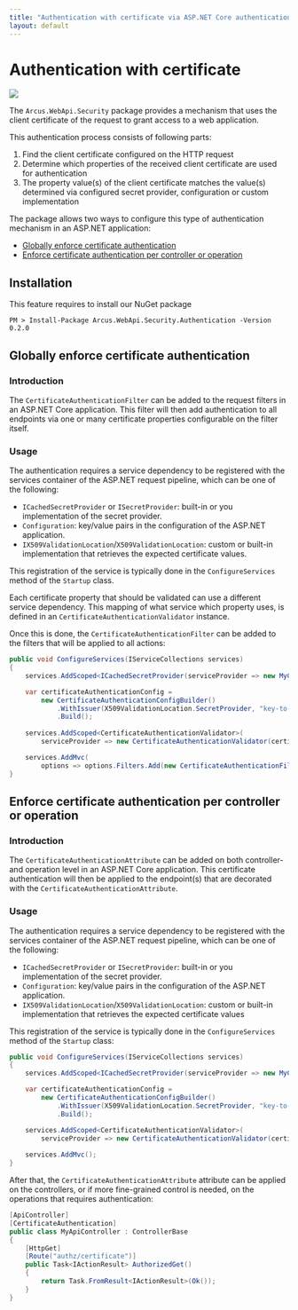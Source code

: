 ```yaml
---
title: "Authentication with certificate via ASP.NET Core authentication filters"
layout: default
---
```


# Authentication with certificate

![](https://img.shields.io/badge/Available%20starting-v0.1-green?link=https://github.com/arcus-azure/arcus.webapi/releases/tag/v0.2.0)

The `Arcus.WebApi.Security` package provides a mechanism that uses the client certificate of the request to grant access to a web application.

This authentication process consists of following parts:

1. Find the client certificate configured on the HTTP request
2. Determine which properties of the received client certificate are used for authentication
3. The property value(s) of the client certificate matches the value(s) determined via configured secret provider, configuration or custom implementation

The package allows two ways to configure this type of authentication mechanism in an <span>ASP.NET</span> application:
- [Globally enforce certificate authentication](#Globally-enforce-certificate-authentication)
- [Enforce certificate authentication per controller or operation](#Enforce-certificate-authentication-per-controller-or-operation)

## Installation

This feature requires to install our NuGet package

```shell
PM > Install-Package Arcus.WebApi.Security.Authentication -Version 0.2.0
```

## Globally enforce certificate authentication

### Introduction

The `CertificateAuthenticationFilter` can be added to the request filters in an <span>ASP.NET</span> Core application.
This filter will then add authentication to all endpoints via one or many certificate properties configurable on the filter itself.

### Usage

The authentication requires a service dependency to be registered with the services container of the <span>ASP.NET</span> request pipeline, which can be one of the following:
- `ICachedSecretProvider` or `ISecretProvider`: built-in or you implementation of the secret provider.
- `Configuration`: key/value pairs in the configuration of the <span>ASP.NET</span> application.
- `IX509ValidationLocation`/`X509ValidationLocation`: custom or built-in implementation that retrieves the expected certificate values.

This registration of the service is typically done in the `ConfigureServices` method of the `Startup` class.

Each certificate property that should be validated can use a different service dependency. 
This mapping of what service which property uses, is defined in an `CertificateAuthenticationValidator` instance.

Once this is done, the `CertificateAuthenticationFilter` can be added to the filters that will be applied to all actions:

```csharp
public void ConfigureServices(IServiceCollections services)
{
    services.AddScoped<ICachedSecretProvider(serviceProvider => new MyCachedSecretProvider());

    var certificateAuthenticationConfig = 
        new CertificateAuthenticationConfigBuilder()
            .WithIssuer(X509ValidationLocation.SecretProvider, "key-to-certificate-issuer-name")
            .Build();
    
    services.AddScoped<CertificateAuthenticationValidator>(
        serviceProvider => new CertificateAuthenticationValidator(certificateAuthenticationConfig));

    services.AddMvc(
        options => options.Filters.Add(new CertificateAuthenticationFilter()));
}
```

## Enforce certificate authentication per controller or operation

### Introduction

The `CertificateAuthenticationAttribute` can be added on both controller- and operation level in an <span>ASP.NET</span> Core application.
This certificate authentication will then be applied to the endpoint(s) that are decorated with the `CertificateAuthenticationAttribute`.

### Usage

The authentication requires a service dependency to be registered with the services container of the <span>ASP.NET</span> request pipeline, which can be one of the following:
- `ICachedSecretProvider` or `ISecretProvider`: built-in or you implementation of the secret provider.
- `Configuration`: key/value pairs in the configuration of the <span>ASP.NET</span> application.
- `IX509ValidationLocation`/`X509ValidationLocation`: custom or built-in implementation that retrieves the expected certificate values

This registration of the service is typically done in the `ConfigureServices` method of the `Startup` class:

```csharp
public void ConfigureServices(IServiceCollections services)
{
    services.AddScoped<ICachedSecretProvider(serviceProvider => new MyCachedSecretProvider());

    var certificateAuthenticationConfig = 
        new CertificateAuthenticationConfigBuilder()
            .WithIssuer(X509ValidationLocation.SecretProvider, "key-to-certificate-issuer-name")
            .Build();

    services.AddScoped<CertificateAuthenticationValidator>(
        serviceProvider => new CertificateAuthenticationValidator(certificateAuthenticationConfig));
 
    services.AddMvc();
}
```

After that, the `CertificateAuthenticationAttribute` attribute can be applied on the controllers, or if more fine-grained control is needed, on the operations that requires authentication:

```csharp
[ApiController]
[CertificateAuthentication]
public class MyApiController : ControllerBase
{
    [HttpGet]
    [Route("authz/certificate")]
    public Task<IActionResult> AuthorizedGet()
    {
        return Task.FromResult<IActionResult>(Ok());
    }
}
```